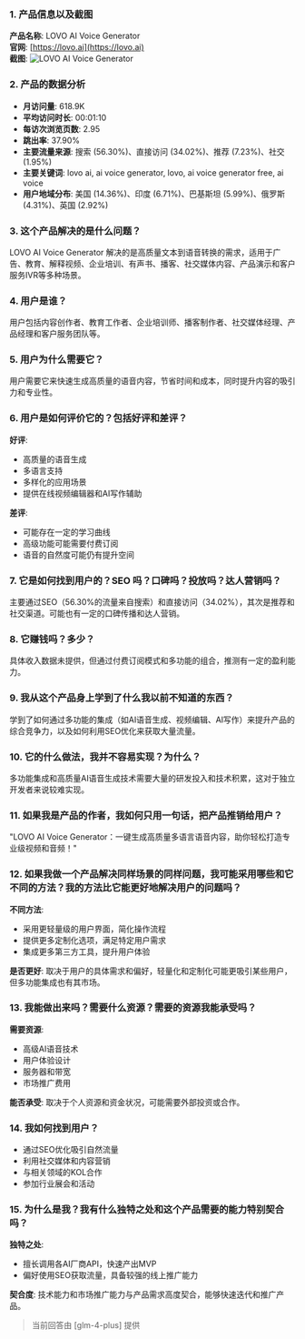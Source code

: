 ### 1. 产品信息以及截图

**产品名称**: LOVO AI Voice Generator  
**官网**: [https://lovo.ai](https://lovo.ai)  
**截图**: ![LOVO AI Voice Generator](https://cdn-images.toolify.ai/168637739286021583.jpg)

### 2. 产品的数据分析

- **月访问量**: 618.9K
- **平均访问时长**: 00:01:10
- **每访次浏览页数**: 2.95
- **跳出率**: 37.90%
- **主要流量来源**: 搜索 (56.30%)、直接访问 (34.02%)、推荐 (7.23%)、社交 (1.95%)
- **主要关键词**: lovo ai, ai voice generator, lovo, ai voice generator free, ai voice
- **用户地域分布**: 美国 (14.36%)、印度 (6.71%)、巴基斯坦 (5.99%)、俄罗斯 (4.31%)、英国 (2.92%)

### 3. 这个产品解决的是什么问题？

LOVO AI Voice Generator 解决的是高质量文本到语音转换的需求，适用于广告、教育、解释视频、企业培训、有声书、播客、社交媒体内容、产品演示和客户服务IVR等多种场景。

### 4. 用户是谁？

用户包括内容创作者、教育工作者、企业培训师、播客制作者、社交媒体经理、产品经理和客户服务团队等。

### 5. 用户为什么需要它？

用户需要它来快速生成高质量的语音内容，节省时间和成本，同时提升内容的吸引力和专业性。

### 6. 用户是如何评价它的？包括好评和差评？

**好评**:
- 高质量的语音生成
- 多语言支持
- 多样化的应用场景
- 提供在线视频编辑器和AI写作辅助

**差评**:
- 可能存在一定的学习曲线
- 高级功能可能需要付费订阅
- 语音的自然度可能仍有提升空间

### 7. 它是如何找到用户的？SEO 吗？口碑吗？投放吗？达人营销吗？

主要通过SEO（56.30%的流量来自搜索）和直接访问（34.02%），其次是推荐和社交渠道。可能也有一定的口碑传播和达人营销。

### 8. 它赚钱吗？多少？

具体收入数据未提供，但通过付费订阅模式和多功能的组合，推测有一定的盈利能力。

### 9. 我从这个产品身上学到了什么我以前不知道的东西？

学到了如何通过多功能的集成（如AI语音生成、视频编辑、AI写作）来提升产品的综合竞争力，以及如何利用SEO优化来获取大量流量。

### 10. 它的什么做法，我并不容易实现？为什么？

多功能集成和高质量AI语音生成技术需要大量的研发投入和技术积累，这对于独立开发者来说较难实现。

### 11. 如果我是产品的作者，我如何只用一句话，把产品推销给用户？

"LOVO AI Voice Generator：一键生成高质量多语言语音内容，助你轻松打造专业级视频和音频！"

### 12. 如果我做一个产品解决同样场景的同样问题，我可能采用哪些和它不同的方法？我的方法比它能更好地解决用户的问题吗？

**不同方法**:
- 采用更轻量级的用户界面，简化操作流程
- 提供更多定制化选项，满足特定用户需求
- 集成更多第三方工具，提升用户体验

**是否更好**:
取决于用户的具体需求和偏好，轻量化和定制化可能更吸引某些用户，但多功能集成也有其市场。

### 13. 我能做出来吗？需要什么资源？需要的资源我能承受吗？

**需要资源**:
- 高级AI语音技术
- 用户体验设计
- 服务器和带宽
- 市场推广费用

**能否承受**:
取决于个人资源和资金状况，可能需要外部投资或合作。

### 14. 我如何找到用户？

- 通过SEO优化吸引自然流量
- 利用社交媒体和内容营销
- 与相关领域的KOL合作
- 参加行业展会和活动

### 15. 为什么是我？我有什么独特之处和这个产品需要的能力特别契合吗？

**独特之处**:
- 擅长调用各AI厂商API，快速产出MVP
- 偏好使用SEO获取流量，具备较强的线上推广能力

**契合度**:
技术能力和市场推广能力与产品需求高度契合，能够快速迭代和推广产品。

> 当前回答由 [glm-4-plus] 提供